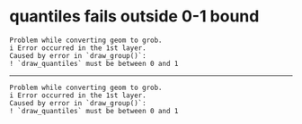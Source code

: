 # quantiles fails outside 0-1 bound

    Problem while converting geom to grob.
    i Error occurred in the 1st layer.
    Caused by error in `draw_group()`:
    ! `draw_quantiles` must be between 0 and 1

---

    Problem while converting geom to grob.
    i Error occurred in the 1st layer.
    Caused by error in `draw_group()`:
    ! `draw_quantiles` must be between 0 and 1

